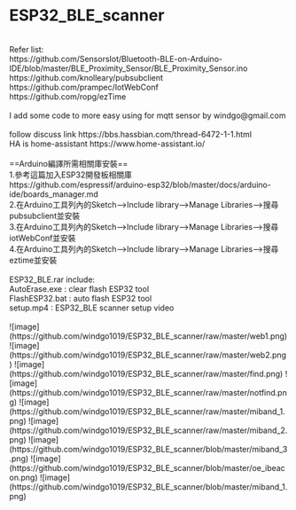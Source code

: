 # ESP32_BLE_scanner
</br>
Refer list:</br>
 https://github.com/SensorsIot/Bluetooth-BLE-on-Arduino-IDE/blob/master/BLE_Proximity_Sensor/BLE_Proximity_Sensor.ino</br>
 https://github.com/knolleary/pubsubclient</br>
 https://github.com/prampec/IotWebConf</br>
 https://github.com/ropg/ezTime</br>
  </br>
 I add some code to more easy using for mqtt sensor by windgo@gmail.com</br>
 </br>
 follow discuss link https://bbs.hassbian.com/thread-6472-1-1.html</br>
 HA is home-assistant https://www.home-assistant.io/</br>
</br>
==Arduino編譯所需相關庫安裝==</br>
1.參考這篇加入ESP32開發板相關庫</br>
https://github.com/espressif/arduino-esp32/blob/master/docs/arduino-ide/boards_manager.md</br>
2.在Arduino工具列內的Sketch-->Include library-->Manage Libraries-->搜尋pubsubclient並安裝</br>
3.在Arduino工具列內的Sketch-->Include library-->Manage Libraries-->搜尋iotWebConf並安裝</br>
4.在Arduino工具列內的Sketch-->Include library-->Manage Libraries-->搜尋eztime並安裝</br>
</br>
ESP32_BLE.rar include:</br>
AutoErase.exe : clear flash ESP32 tool</br>
FlashESP32.bat : auto flash ESP32 tool</br>
setup.mp4 : ESP32_BLE scanner setup video</br>
</br>
![image](https://github.com/windgo1019/ESP32_BLE_scanner/raw/master/web1.png)
![image](https://github.com/windgo1019/ESP32_BLE_scanner/raw/master/web2.png)
![image](https://github.com/windgo1019/ESP32_BLE_scanner/raw/master/find.png)
![image](https://github.com/windgo1019/ESP32_BLE_scanner/raw/master/notfind.png)
![image](https://github.com/windgo1019/ESP32_BLE_scanner/raw/master/miband_1.png)
![image] (https://github.com/windgo1019/ESP32_BLE_scanner/raw/master/miband_2.png)
![image] (https://github.com/windgo1019/ESP32_BLE_scanner/blob/master/miband_3.png)
![image](https://github.com/windgo1019/ESP32_BLE_scanner/blob/master/oe_ibeacon.png)
![image](https://github.com/windgo1019/ESP32_BLE_scanner/blob/master/miband_1.png)
